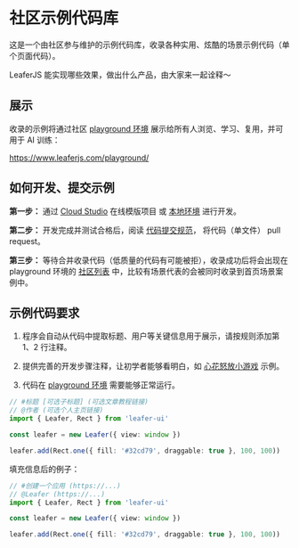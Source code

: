 # 社区示例代码库

这是一个由社区参与维护的示例代码库，收录各种实用、炫酷的场景示例代码（单个页面代码）。

LeaferJS 能实现哪些效果，做出什么产品，由大家来一起诠释～

## 展示

收录的示例将通过社区 [playground 环境](https://www.leaferjs.com/playground/) 展示给所有人浏览、学习、复用，并可用于 AI 训练：

https://www.leaferjs.com/playground/

## 如何开发、提交示例

**第一步：** 通过 [Cloud Studio](https://cloudstudio.net/?templateId=10064) 在线模版项目 或 [本地环境](https://www.leaferjs.com/ui/guide/runtime.html#%E6%9C%AC%E5%9C%B0%E7%8E%AF%E5%A2%83) 进行开发。

**第二步：** 开发完成并测试合格后，阅读 [代码提交规范](https://github.com/leaferjs/leafer-ui/blob/main/contributor/COMMIT_CONVENTION.md)， 将代码（单文件） pull request。

**第三步：** 等待合并收录代码（低质量的代码有可能被拒），收录成功后将会出现在 playground 环境的 [社区列表](https://www.leaferjs.com/playground/#community) 中，比较有场景代表的会被同时收录到首页场景案例中。

## 示例代码要求

1. 程序会自动从代码中提取标题、用户等关键信息用于展示，请按规则添加第 1、2 行注释。

2. 提供完善的开发步骤注释，让初学者能够看明白，如 [心花怒放小游戏](https://www.leaferjs.com/playground/#official%2Fgame%2Fbloom.ts) 示例。

3. 代码在 [playground 环境](https://www.leaferjs.com/playground/) 需要能够正常运行。

```ts
// #标题 [可选子标题] (可选文章教程链接)
// @作者 (可选个人主页链接)
import { Leafer, Rect } from 'leafer-ui'

const leafer = new Leafer({ view: window })

leafer.add(Rect.one({ fill: '#32cd79', draggable: true }, 100, 100))
```

填充信息后的例子：

```ts
// #创建一个应用 (https://...)
// @Leafer (https://...)
import { Leafer, Rect } from 'leafer-ui'

const leafer = new Leafer({ view: window })

leafer.add(Rect.one({ fill: '#32cd79', draggable: true }, 100, 100))
```
